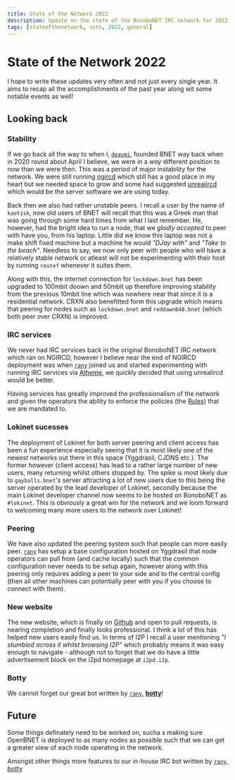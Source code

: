 ```yaml
---
title: State of the Network 2022
description: Update on the state of the BonoboNET IRC network for 2022
tags: [stateofthenetwork, sotn, 2022, general]
---
```


State of the Network 2022
=========================

I hope to write these updates very often and not just every single year. It aims to recap all the accomplishments of the past year along wit some notable events as well!

## Looking back

### Stability

If we go back all the way to when I, [`deavmi`](../../people/#rany), founded BNET way back when in 2020 round about April I believe, we were in a _way_ different position to now than we were then. This was a period of major instability for the network. We were still running [ngircd](https://ngircd.barton.de/) which still has a good place in my heart but we needed space to grow and some had suggested [unrealircd](https://www.unrealircd.org/) which would be the server software we are using today.

Back then we also had rather unstable peers. I recall a user by the name of `kaotisk`, now old users of BNET will recall that this was a Greek man that was going through some hard times from what I last remember. He, however, had the bright idea to run a node, that we _gladly accepted_ to peer with have you, from his laptop. Little did we know this laptop was not a make shift fixed machine but a machine he would _"DJay with"_ and _"Take to the beach"_. Needless to say, we now only peer with people who will have a relatively stable network or atleast will not be experimenting with their host by running `routef` whenever it suites them.

Along with this, the internet connection for `lockdown.bnet` has been upgraded to 100mbit doown and 50mbit up therefore improving stability from the previous 10mbit line which was nowhere near that since it is a residential network. CRXN also benefitted form this upgrade which means that peering for nodes such as `lockdown.bnet` and `reddawn648.bnet` (which both peer over CRXN) is improved.

### IRC services

We never had IRC services back in the original BonoboNET IRC network which ran on NGIRCD, however I believe near the end of NGIRCD deployment was when [`rany`](../../people/#rany) joined us and started experimenting with running IRC services via [Atheme](https://atheme.github.io/atheme.html), we quickly decided that using unrealircd would be better.

Having services has greatly improved the professionalism of the network and given the operators the ability to enforce the policies (the [Rules](../../rules)) that we are mandated to.

### Lokinet sucesses

The deployment of Lokinet for both server peering and client access has been a fun experience especially seeing that it is most likely one of the newest networks out there in this space (Yggdrasil, CJDNS etc.). The former however (client access) has lead to a rather large number of new users, many returning whilst others stopped by. The spike is most likely due to `gayballs.bnet`'s server attracting a lot of new users due to this being the server operated by the lead developer of Lokinet, secondly because the main Lokinet developer channel now seems to be hosted on BonoboNET as `#lokinet`. This is obviously a great win for the network and we loom forward to welcoming many more users to the network over Lokinet!

### Peering

We have also updated the peering system such that people can more easily peer. [`rany`](../../people/#rany) has setup a base configuration hosted on Yggdrasil that node operators can pull from (and cache locally) such that the common configuration never needs to be setup again, however along with this peering only requires adding a peer to your side and to the central config (then all other machines can potentially peer with you if you choose to connect with them).

### New website

The new website, which is finally on [Github](https://github.com/bonobonet/website) and open to pull requests, is nearing completion and finally looks professional. I think a lot of this has helped new users easily find us. In terms of I2P I recall a user mentioning _"I stumbled across it whilst browsing I2P"_ which probably means it was easy enough to navigate - although not to forget that we do have a little advertisement block on the i2pd homepage at `i2pd.i2p`.

### Botty

We cannot forget our great bot written by [`rany`](../../people/#rany), [**botty**](../../botty/)!

## Future

Some things definately need to be worked on, sucha s making sure OpenBNET is deployed to as many nodes as possible such that we can get a greater view of each node operating in the network.

Amongst other things more features to our in-house IRC bot written by [`rany`](../../people/#rany), [_botty_](../../botty/)
